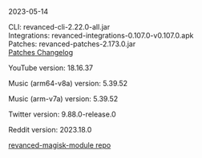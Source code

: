 2023-05-14
  
CLI: revanced-cli-2.22.0-all.jar  
Integrations: revanced-integrations-0.107.0-v0.107.0.apk  
Patches: revanced-patches-2.173.0.jar  
[Patches Changelog](https://github.com/revanced/revanced-patches/releases/tag/v2.173.0)  

YouTube version: 18.16.37  

Music (arm64-v8a) version: 5.39.52  

Music (arm-v7a) version: 5.39.52  

Twitter version: 9.88.0-release.0  

Reddit version: 2023.18.0  

[revanced-magisk-module repo](https://github.com/j-hc/revanced-magisk-module)
